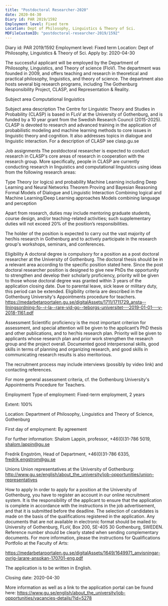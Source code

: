 ```yaml
---
title: "Postdoctoral Researcher-2020"
date: 2020-04-30
Diary id: PAR 2019/1592
Employment level: Fixed term
Location: Dept of Philosophy, Linguistics & Theory of Sci.
MDFileCustomID: "postdoctoral-researcher-2019/1592"
---
```


Diary id: PAR 2019/1592
Employment level: Fixed term
Location: Dept of Philosophy, Linguistics & Theory of Sci.
Apply by: 2020-04-30

The successful applicant will be employed by the Department of Philosophy, Linguistics, and Theory of science (FloV). The department was founded in 2009, and offers teaching and research in theoretical and practical philosophy, linguistics, and theory of science. The department also hosts several big research programs, including The Gothenburg Responsibility Project, CLASP, and Representation & Reality.

 

Subject area
Computational linguistics

Subject area description
The Centre for Linguistic Theory and Studies in Probability (CLASP) is based in FLoV at the University of Gothenburg, and is funded by a 10 year grant from the Swedish Research Council (2015-2025). CLASP is devoted to research and advanced training in the application of probabilistic modeling and machine learning methods to core issues in linguistic theory and cognition. It also addresses topics in dialogue and linguistic interaction. For a description of CLASP see clasp.gu.se


Job assignments
The postdoctoral researcher is expected to conduct research in CLASP's core areas of research in cooperation with the research group. More specifically, people in CLASP are currently conducting research in linguistics and computational linguistics using ideas from the following research areas:

Type Theory (or logics) and probability
Machine Learning including Deep Learning and Neural Networks
Theorem Proving and Bayesian Reasoning
Formal Models of Dialogue and Linguistic Interaction
Combining logical and Machine Learning/Deep Learning approaches
Models combining language and perception
 

Apart from research, duties may include mentoring graduate students, course design, and/or teaching-related activities; such supplementary duties will not exceed 20% of the position’s responsibilities.

The holder of the position is expected to carry out the vast majority of her/his research in Gothenburg and to actively participate in the research group's workshops, seminars, and conferences.


Eligibility
A doctoral degree is compulsory for a position as a post doctoral researcher at the University of Gothenburg. The doctoral thesis should be in a relevant area according to the specific position stated here. Since the post doctoral researcher position is designed to give new PhDs the opportunity to strengthen and develop their scholarly proficiency, priority will be given to those whose doctoral degree was granted within 3 years of the application closing date. Due to parental leave, sick leave or military duty, this period can be extended. Eligibility criteria are described in the Gothenburg University's Appointments procedure for teachers. https://medarbetarportalen.gu.se/digitalAssets/1711/1711729_ansta--llningsordning-fo--r-la--rare-vid-go--teborgs-universitet---2019-01-01---v-2018-1161.pdf


Assessment
Scientific proficiency is the most important criterion for assessment, and special attention will be given to the applicant’s PhD thesis and other publications, and to her/his research plan. Priority will be given to applicants whose research plan and prior work strengthen the research group and the project overall. Documented good interpersonal skills, good skills in terms of planning and organizing research, and good skills in communicating research results is also meritorious. 

The recruitment process may include interviews (possibly by video link) and contacting references.

For more general assessment criteria, cf. the Gothenburg University's Appointments Procedure for Teachers.


Employment
Type of employment: Fixed-term employment, 2 years

Extent: 100%

Location: Department of Philosophy, Linguistics and Theory of Science, Gothenburg

First day of employment: By agreement

 

For further information:
Shalom Lappin, professor, +46(0)31-786 5019, shalom.lappin@gu.se

Fredrik Engström, Head of Department, +46(0)31-786 6335, fredrik.engstrom@gu.se


Unions
Union representatives at the University of Gothenburg: http://www.gu.se/english/about_the_university/job-opportunities/union-representatives


How to apply
In order to apply for a position at the University of Gothenburg, you have to register an account in our online recruitment system. It is the responsibility of the applicant to ensure that the application is complete in accordance with the instructions in the job advertisement, and that it is submitted before the deadline. The selection of candidates is made on the basis of the qualifications registered in the application. Any documents that are not available in electronic format should be mailed to: University of Gothenburg, FLoV, Box 200, SE-405 30 Gothenburg, SWEDEN. Reference number should be clearly stated when sending complementary documents.
For more information, please the instructions for Qualifications Portfolio at the Faculty of Arts:

https://medarbetarportalen.gu.se/digitalAssets/1649/1649971_anvisningar-ovrig-larare-ansokan-170701-eng.pdf

The application is to be written in English.

Closing date: 2020-04-30

More information as well as a link to the application portal can be found here: https://www.gu.se/english/about_the_university/job-opportunities/vacancies-details/?id=5278